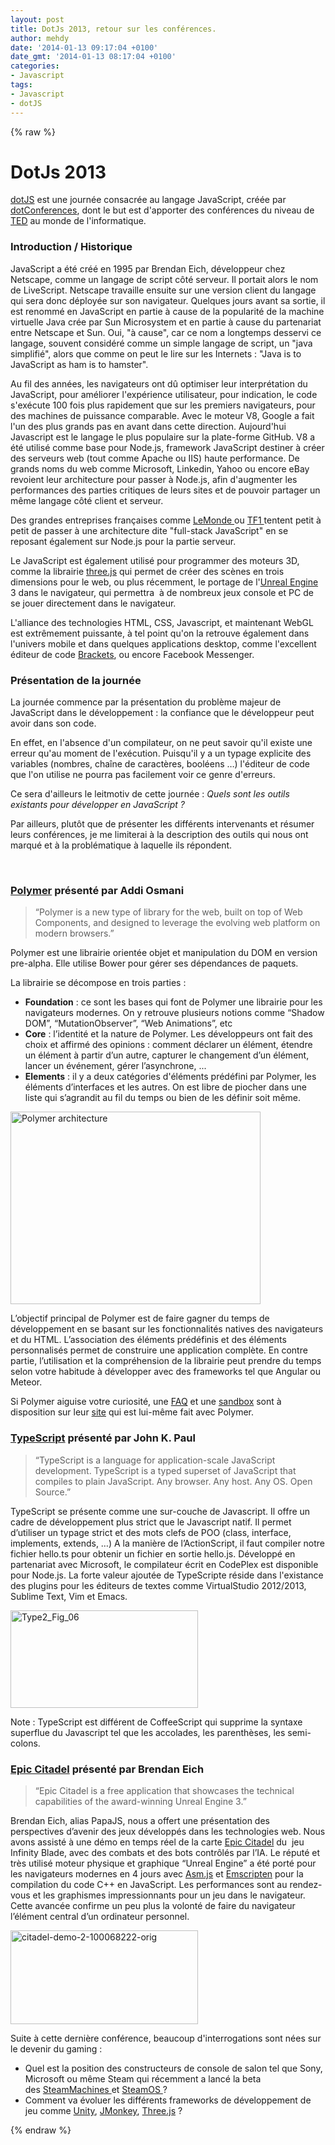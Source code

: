 ```yaml
---
layout: post
title: DotJs 2013, retour sur les conférences.
author: mehdy
date: '2014-01-13 09:17:04 +0100'
date_gmt: '2014-01-13 08:17:04 +0100'
categories:
- Javascript
tags:
- Javascript
- dotJS
---
```

{% raw %}
# DotJs 2013
<a href="http://www.dotjs.eu/">dotJS</a> est une journée consacrée au langage JavaScript, créée par <a href="http://www.dotconferences.eu/">dotConferences</a>, dont le but est d'apporter des conférences du niveau de <a href="http://www.ted.com/">TED</a> au monde de l'informatique.

### Introduction / Historique
JavaScript a été créé en 1995 par Brendan Eich, développeur chez Netscape, comme un langage de script côté serveur. Il portait alors le nom de LiveScript. Netscape travaille ensuite sur une version client du langage qui sera donc déployée sur son navigateur. Quelques jours avant sa sortie, il est renommé en JavaScript en partie à cause de la popularité de la machine virtuelle Java crée par Sun Microsystem et en partie à cause du partenariat entre Netscape et Sun. Oui, "à cause", car ce nom a longtemps desservi ce langage, souvent considéré comme un simple langage de script, un "java simplifié", alors que comme on peut le lire sur les Internets : "Java is to JavaScript as ham is to hamster".

Au fil des années, les navigateurs ont dû optimiser leur interprétation du JavaScript, pour améliorer l'expérience utilisateur, pour indication, le code s'exécute 100 fois plus rapidement que sur les premiers navigateurs, pour des machines de puissance comparable. Avec le moteur V8, Google a fait l'un des plus grands pas en avant dans cette direction. Aujourd'hui Javascript est le langage le plus populaire sur la plate-forme GitHub. V8 a été utilisé comme base pour Node.js, framework JavaScript destiner à créer des serveurs web (tout comme Apache ou IIS) haute performance. De grands noms du web comme Microsoft, Linkedin, Yahoo ou encore eBay revoient leur architecture pour passer à Node.js, afin d'augmenter les performances des parties critiques de leurs sites et de pouvoir partager un même langage côté client et serveur.

Des grandes entreprises françaises comme <a href="http://www.lemonde.fr/">LeMonde </a>ou <a href="http://www.tf1.fr/">TF1 </a>tentent petit à petit de passer à une architecture dite "full-stack JavaScript" en se reposant également sur Node.js pour la partie serveur.

Le JavaScript est également utilisé pour programmer des moteurs 3D, comme la librairie <a href="http://threejs.org/">three.js</a> qui permet de créer des scènes en trois dimensions pour le web, ou plus récemment, le portage de l'<a href="http://www.unrealengine.com/">Unreal Engine</a> 3 dans le navigateur, qui permettra  à de nombreux jeux console et PC de se jouer directement dans le navigateur.

L'alliance des technologies HTML, CSS, Javascript, et maintenant WebGL est extrêmement puissante, à tel point qu'on la retrouve également dans l'univers mobile et dans quelques applications desktop, comme l'excellent éditeur de code <a href="http://brackets.io/">Brackets</a>, ou encore Facebook Messenger.


### Présentation de la journée
La journée commence par la présentation du problème majeur de JavaScript dans le développement : la confiance que le développeur peut avoir dans son code.

En effet, en l'absence d'un compilateur, on ne peut savoir qu'il existe une erreur qu'au moment de l'exécution. Puisqu'il y a un typage explicite des variables (nombres, chaîne de caractères, booléens …) l'éditeur de code que l'on utilise ne pourra pas facilement voir ce genre d'erreurs.

Ce sera d'ailleurs le leitmotiv de cette journée : <em>Quels sont les outils existants pour développer en JavaScript ?</em>

Par ailleurs, plutôt que de présenter les différents intervenants et résumer leurs conférences, je me limiterai à la description des outils qui nous ont marqué et à la problématique à laquelle ils répondent.

&nbsp;

### <a href="http://www.polymer-project.org/">Polymer</a> présenté par Addi Osmani
<blockquote>
“Polymer is a new type of library for the web, built on top of Web Components, and designed to leverage the evolving web platform on modern browsers.”

</blockquote>
Polymer est une librairie orientée objet et manipulation du DOM en version pre-alpha. Elle utilise Bower pour gérer ses dépendances de paquets.

La librairie se décompose en trois parties :

<ul>
<li><strong>Foundation</strong> : ce sont les bases qui font de Polymer une librairie pour les navigateurs modernes. On y retrouve plusieurs notions comme “Shadow DOM”, “MutationObserver”, “Web Animations”, etc</li>
<li><strong>Core</strong> : l’identité et la nature de Polymer. Les développeurs ont fait des choix et affirmé des opinions : comment déclarer un élément, étendre un élément à partir d’un autre, capturer le changement d’un élément, lancer un événement, gérer l’asynchrone, ...</li>
<li><strong>Elements</strong> : il y a deux catégories d'éléments prédéfini par Polymer, les éléments d’interfaces et les autres. On est libre de piocher dans une liste qui s’agrandit au fil du temps ou bien de les définir soit même.</li>
</ul>
<a href="http://www.polymer-project.org/images/architecture-diagram.svg"><img class="aligncenter" alt="Polymer architecture" src="http://blog.eleven-labs.com/wp-content/uploads/2013/12/Sans-titre.png" width="400" height="308" /></a>

L’objectif principal de Polymer est de faire gagner du temps de développement en se basant sur les fonctionnalités natives des navigateurs et du HTML. L’association des éléments prédéfinis et des éléments personnalisés permet de construire une application complète. En contre partie, l’utilisation et la compréhension de la librairie peut prendre du temps selon votre habitude à développer avec des frameworks tel que Angular ou Meteor.

Si Polymer aiguise votre curiosité, une <a href="http://www.polymer-project.org/faq.html">FAQ</a> et une <a href="http://www.polymer-project.org/tools/sandbox/">sandbox</a> sont à disposition sur leur <a href="http://www.polymer-project.org/">site</a> qui est lui-même fait avec Polymer.


### <a href="http://www.typescriptlang.org/">TypeScript</a> présenté par John K. Paul
<blockquote>
“TypeScript is a language for application-scale JavaScript development. TypeScript is a typed superset of JavaScript that compiles to plain JavaScript. Any browser. Any host. Any OS. Open Source.”

</blockquote>
TypeScript se présente comme une sur-couche de Javascript. Il offre un cadre de développement plus strict que le Javascript natif. Il permet d’utiliser un typage strict et des mots clefs de POO (class, interface, implements, extends, …) A la manière de l’ActionScript, il faut compiler notre fichier hello.ts pour obtenir un fichier en sortie hello.js. Développé en partenariat avec Microsoft, le compilateur écrit en CodePlex est disponible pour Node.js. La forte valeur ajoutée de TypeScripte réside dans l'existance des plugins pour les éditeurs de textes comme VirtualStudio 2012/2013, Sublime Text, Vim et Emacs.

<a href="http://blog.eleven-labs.com/wp-content/uploads/2013/12/Type2_Fig_06.gif"><img class="aligncenter" alt="Type2_Fig_06" src="http://blog.eleven-labs.com/wp-content/uploads/2013/12/Type2_Fig_06-300x156.gif" width="300" height="156" /></a>

Note : TypeScript est différent de CoffeeScript qui supprime la syntaxe superflue du Javascript tel que les accolades, les parenthèses, les semi-colons.


### <a href="http://www.unrealengine.com/html5/">Epic Citadel</a> présenté par Brendan Eich
<blockquote>
“Epic Citadel is a free application that showcases the technical capabilities of the award-winning Unreal Engine 3.”

</blockquote>
Brendan Eich, alias PapaJS, nous a offert une présentation des perspectives d’avenir des jeux développés dans les technologies web. Nous avons assisté à une démo en temps réel de la carte <a href="http://www.unrealengine.com/html5/">Epic Citadel</a> du  jeu Infinity Blade, avec des combats et des bots contrôlés par l’IA. Le réputé et très utilisé moteur physique et graphique “Unreal Engine” a été porté pour les navigateurs modernes en 4 jours avec <a href="http://www.generation-nt.com/go/?url=http%3A%2F%2Fasmjs.org%2F">Asm.js</a> et <a href="http://www.generation-nt.com/go/?url=https%3A%2F%2Fgithub.com%2Fkripken%2Femscripten%2Fwiki">Emscripten</a> pour la compilation du code C++ en JavaScript. Les performances sont au rendez-vous et les graphismes impressionnants pour un jeu dans le navigateur. Cette avancée confirme un peu plus la volonté de faire du navigateur l’élément central d’un ordinateur personnel.

<a href="http://blog.eleven-labs.com/wp-content/uploads/2013/12/citadel-demo-2-100068222-orig.png"><img class="size-medium wp-image-840 aligncenter" alt="citadel-demo-2-100068222-orig" src="http://blog.eleven-labs.com/wp-content/uploads/2013/12/citadel-demo-2-100068222-orig-300x150.png" width="300" height="150" /></a>

Suite à cette dernière conférence, beaucoup d'interrogations sont nées sur le devenir du gaming :

<ul>
<li>Quel est la position des constructeurs de console de salon tel que Sony, Microsoft ou même Steam qui récemment a lancé la beta des <a href="http://store.steampowered.com/livingroom/SteamMachines/">SteamMachines </a>et <a href="http://store.steampowered.com/livingroom/SteamOS/">SteamOS </a>?</li>
<li>Comment va évoluer les différents frameworks de développement de jeu comme <a href="http://unity3d.com/">Unity</a>, <a href="http://jmonkeyengine.org/">JMonkey</a>, <a href="http://threejs.org/">Three.js</a> ?</li>
</ul>

{% endraw %}
